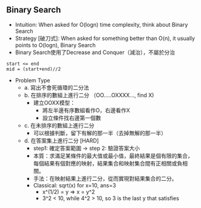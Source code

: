 ## Binary Search
  - Intuition: When asked for O(logn) time complexity, think about Binary Search
  - Strategy [破刀式]: When asked for something better than O(n), it usually points to O(logn), Binary Search
  - Binary Search使用了Decrease and Conquer（減治），不屬於分治
  
  ```
  start <= end
  mid = (start+end)//2
  ```
  - Problem Type
    - a. 寫出不會死循環的二分法 
    - b. 在排序的數組上進行二分 （OO.....OXXXX..., find X) 
      - 建立OOXX模型：
        - 將左半邊有序數組看作O，右邊看作X
        - 設立條件找右邊第一個數
    - c. 在未排序的數組上進行二分
      - 可以根據判斷，留下有解的那一半（去掉無解的那一半） 
    - d. 在答案集上進行二分 [HARD]
      - step1: 確定答案範圍 -> step 2: 驗證答案大小
      - 本質：求滿足某條件的最大值或最小值，最終結果是個有限的集合，每個結果有個對應的映射，結果集合和映射集合間有正相關或負相關。
      - 手法：在映射結果上進行二分，從而實現對結果集合的二分。
      - Classical: sqrt(x) for x=10, ans=3
        - x^(1/2) = y => x = y^2
        - 3^2 < 10, while 4^2 > 10, so 3 is the last y that satisfies
            
      
 


